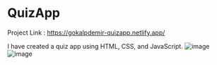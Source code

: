 # QuizApp
Project Link : https://gokalpdemir-quizapp.netlify.app/

I have created a quiz app using HTML, CSS, and JavaScript.
![image](https://github.com/Gokalpdemir/QuizApp/assets/115492672/ecda3d3d-a27a-4a21-bb11-a707e89b8960)
![image](https://github.com/Gokalpdemir/QuizApp/assets/115492672/1788c6f0-7aec-4c40-acda-ee341444956a)

